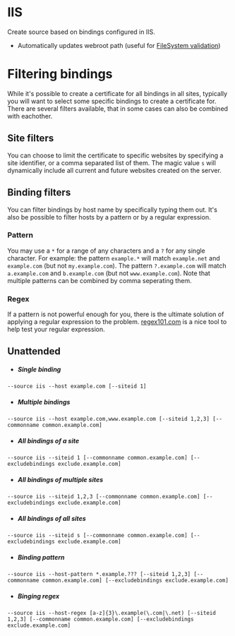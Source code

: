 ---
---
# IIS
Create source based on bindings configured in IIS. 
- Automatically updates webroot path (useful for [FileSystem validation](/reference/plugins/validation/http/filesystem))

# Filtering bindings
While it's possible to create a certificate for all bindings in all sites, typically you will want to select some 
specific bindings to create a certificate for. There are several filters available, that in some cases can also be
combined with eachother.

## Site filters
You can choose to limit the certificate to specific websites by specifying a site identifier, or a comma separated list 
of them. The magic value `s` will dynamically include all current and future websites created on the server.

## Binding filters
You can filter bindings by host name by specifically typing them out. It's also be possible to filter hosts by a pattern
or by a regular expression.

### Pattern
You may use a `*` for a range of any characters and a `?` for any single character. For example: the pattern `example.*` 
will match `example.net` and `example.com` (but not `my.example.com`). The pattern `?.example.com` will match 
`a.example.com` and `b.example.com` (but not `www.example.com`). Note that multiple patterns can be combined by 
comma seperating them.

### Regex
If a pattern is not powerful enough for you, there is the ultimate solution of applying a regular expression to the 
problem. [regex101.com](https://regex101.com/) is a nice tool to help test your regular expression.

## Unattended 
- ##### Single binding
`‑‑source iis --host example.com [--siteid 1]`
- ##### Multiple bindings
`‑‑source iis --host example.com,www.example.com [--siteid 1,2,3] [--commonname common.example.com]`
- ##### All bindings of a site
`‑‑source iis --siteid 1 [--commonname common.example.com] [--excludebindings exclude.example.com]`
- ##### All bindings of multiple sites
`‑‑source iis --siteid 1,2,3 [--commonname common.example.com] [--excludebindings exclude.example.com]`
- ##### All bindings of all sites
`‑‑source iis --siteid s [--commonname common.example.com] [--excludebindings exclude.example.com]`
- ##### Binding pattern
`‑‑source iis --host-pattern *.example.??? [--siteid 1,2,3] [--commonname common.example.com] [--excludebindings exclude.example.com]`
- ##### Binging regex
`‑‑source iis --host-regex [a-z]{3}\.example(\.com|\.net) [--siteid 1,2,3] [--commonname common.example.com] [--excludebindings exclude.example.com]`